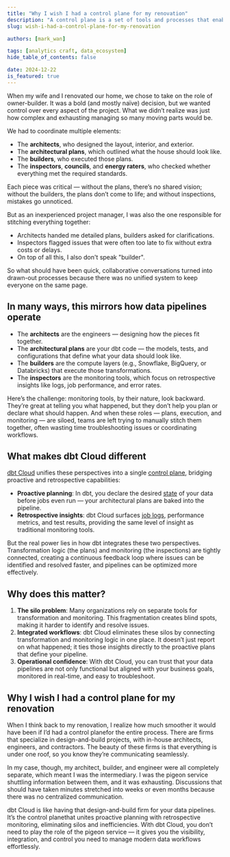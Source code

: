 ```yaml
---
title: "Why I wish I had a control plane for my renovation"
description: "A control plane is a set of tools and processes that enable you to manage and automate the deployment of your software. It's a way to ensure that your software is deployed in a consistent and predictable way, and that it's always up to date."
slug: wish-i-had-a-control-plane-for-my-renovation

authors: [mark_wan]

tags: [analytics craft, data_ecosystem]
hide_table_of_contents: false

date: 2024-12-22
is_featured: true
---
```


When my wife and I renovated our home, we chose to take on the role of owner-builder. It was a bold (and mostly naïve) decision, but we wanted control over every aspect of the project. What we didn’t realize was just how complex and exhausting managing so many moving parts would be.

<Lightbox src="/img/blog/2024-12-22-why-i-wish-i-had-a-control-plane-for-my-renovation/control-plane.png" width="70%" title="My wife pondering our sanity" />

We had to coordinate multiple elements:

- The **architects**, who designed the layout, interior, and exterior.
- The **architectural plans**, which outlined what the house should look like.
- The **builders**, who executed those plans.
- The **inspectors**, **councils**, and **energy raters**, who checked whether everything met the required standards.

<!--truncate-->

Each piece was critical &mdash; without the plans, there’s no shared vision; without the builders, the plans don’t come to life; and without inspections, mistakes go unnoticed. 

But as an inexperienced project manager, I was also the one responsible for stitching everything together:
- Architects handed me detailed plans, builders asked for clarifications.
- Inspectors flagged issues that were often too late to fix without extra costs or delays. 
- On top of all this, I also don't speak "builder". 

So what should have been quick, collaborative conversations turned into drawn-out processes because there was no unified system to keep everyone on the same page.

## In many ways, this mirrors how data pipelines operate

- The **architects** are the engineers &mdash; designing how the pieces fit together.
- The **architectural plans** are your dbt code &mdash; the models, tests, and configurations that define what your data should look like.
- The **builders** are the compute layers (e.g., Snowflake, BigQuery, or Databricks) that execute those transformations.
- The **inspectors** are the monitoring tools, which focus on retrospective insights like logs, job performance, and error rates.

Here’s the challenge: monitoring tools, by their nature, look backward. They’re great at telling you what happened, but they don’t help you plan or declare what should happen. And when these roles &mdash; plans, execution, and monitoring &mdash; are siloed, teams are left trying to manually stitch them together, often wasting time troubleshooting issues or coordinating workflows.

## What makes dbt Cloud different

[dbt Cloud](https://www.getdbt.com/product/dbt-cloud) unifies these perspectives into a single [control plane](https://www.getdbt.com/blog/data-control-plane-introduction), bridging proactive and retrospective capabilities:

- **Proactive planning**: In dbt, you declare the desired [state](https://docs.getdbt.com/reference/node-selection/syntax#state-selection) of your data before jobs even run &mdash; your architectural plans are baked into the pipeline.
- **Retrospective insights**: dbt Cloud surfaces [job logs](https://docs.getdbt.com/docs/deploy/run-visibility), performance metrics, and test results, providing the same level of insight as traditional monitoring tools.

But the real power lies in how dbt integrates these two perspectives. Transformation logic (the plans) and monitoring (the inspections) are tightly connected, creating a continuous feedback loop where issues can be identified and resolved faster, and pipelines can be optimized more effectively.

## Why does this matter?

1. **The silo problem**: Many organizations rely on separate tools for transformation and monitoring. This fragmentation creates blind spots, making it harder to identify and resolve issues.
2. **Integrated workflows**: dbt Cloud eliminates these silos by connecting transformation and monitoring logic in one place. It doesn’t just report on what happened; it ties those insights directly to the proactive plans that define your pipeline.
3. **Operational confidence**: With dbt Cloud, you can trust that your data pipelines are not only functional but aligned with your business goals, monitored in real-time, and easy to troubleshoot.

## Why I wish I had a control plane for my renovation

When I think back to my renovation, I realize how much smoother it would have been if I’d had a control planefor the entire process. There are firms that specialize in design-and-build projects, with in-house architects, engineers, and contractors. The beauty of these firms is that everything is under one roof, so you know they’re communicating seamlessly.

In my case, though, my architect, builder, and engineer were all completely separate, which meant I was the intermediary. I was the pigeon service shuttling information between them, and it was exhausting. Discussions that should have taken minutes stretched into weeks or even months because there was no centralized communication.

dbt Cloud is like having that design-and-build firm for your data pipelines. It’s the control planethat unites proactive planning with retrospective monitoring, eliminating silos and inefficiencies. With dbt Cloud, you don’t need to play the role of the pigeon service &mdash; it gives you the visibility, integration, and control you need to manage modern data workflows effortlessly.
